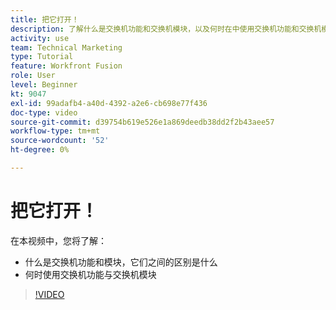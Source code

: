 ```yaml
---
title: 把它打开！
description: 了解什么是交换机功能和交换机模块，以及何时在中使用交换机功能和交换机模块 [!DNL Adobe Workfront Fusion].
activity: use
team: Technical Marketing
type: Tutorial
feature: Workfront Fusion
role: User
level: Beginner
kt: 9047
exl-id: 99adafb4-a40d-4392-a2e6-cb698e77f436
doc-type: video
source-git-commit: d39754b619e526e1a869deedb38dd2f2b43aee57
workflow-type: tm+mt
source-wordcount: '52'
ht-degree: 0%

---
```


# 把它打开！

在本视频中，您将了解：

* 什么是交换机功能和模块，它们之间的区别是什么
* 何时使用交换机功能与交换机模块

>[!VIDEO](https://video.tv.adobe.com/v/335288/?quality=12)
